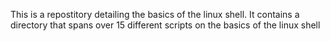 This is a repostitory detailing the basics of the linux shell. 
It contains a directory that spans over 15 different scripts on the basics of the linux shell
